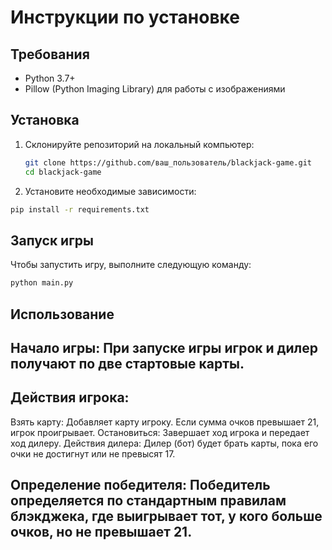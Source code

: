 # Инструкции по установке

## Требования
- Python 3.7+
- Pillow (Python Imaging Library) для работы с изображениями

## Установка

1. Склонируйте репозиторий на локальный компьютер:
   ```bash
   git clone https://github.com/ваш_пользователь/blackjack-game.git
   cd blackjack-game
   ```
2. Установите необходимые зависимости:

  ```bash
  pip install -r requirements.txt
  ```


## Запуск игры
Чтобы запустить игру, выполните следующую команду:

```bash
python main.py
```
## Использование
## Начало игры: При запуске игры игрок и дилер получают по две стартовые карты.

## Действия игрока:

 Взять карту: Добавляет карту игроку. Если сумма очков превышает 21, игрок проигрывает.
 Остановиться: Завершает ход игрока и передает ход дилеру.
 Действия дилера: Дилер (бот) будет брать карты, пока его очки не достигнут или не превысят 17.

## Определение победителя: Победитель определяется по стандартным правилам блэкджека, где выигрывает тот, у кого больше очков, но не превышает 21.
